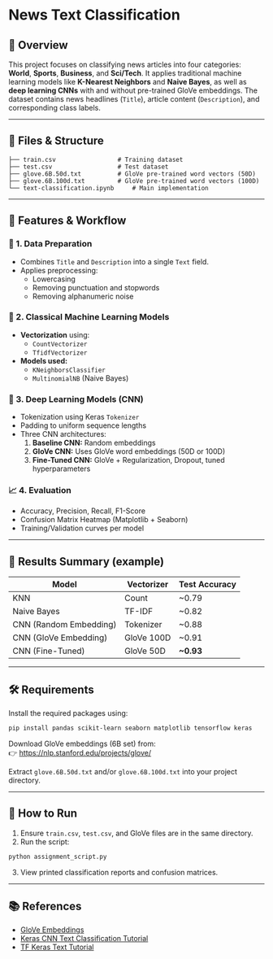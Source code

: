 
# News Text Classification 

## 📌 Overview  
This project focuses on classifying news articles into four categories: **World**, **Sports**, **Business**, and **Sci/Tech**. It applies traditional machine learning models like **K-Nearest Neighbors** and **Naive Bayes**, as well as **deep learning CNNs** with and without pre-trained GloVe embeddings. The dataset contains news headlines (`Title`), article content (`Description`), and corresponding class labels.

---

## 📂 Files & Structure

```
├── train.csv                 # Training dataset
├── test.csv                  # Test dataset
├── glove.6B.50d.txt          # GloVe pre-trained word vectors (50D)
├── glove.6B.100d.txt         # GloVe pre-trained word vectors (100D)
└── text-classification.ipynb     # Main implementation
```

---

## 🔧 Features & Workflow

### 🧹 1. Data Preparation
- Combines `Title` and `Description` into a single `Text` field.
- Applies preprocessing:
  - Lowercasing
  - Removing punctuation and stopwords
  - Removing alphanumeric noise

### 🧠 2. Classical Machine Learning Models
- **Vectorization** using:
  - `CountVectorizer`
  - `TfidfVectorizer`
- **Models used:**
  - `KNeighborsClassifier`
  - `MultinomialNB` (Naive Bayes)

### 🤖 3. Deep Learning Models (CNN)
- Tokenization using Keras `Tokenizer`
- Padding to uniform sequence lengths
- Three CNN architectures:
  1. **Baseline CNN:** Random embeddings
  2. **GloVe CNN:** Uses GloVe word embeddings (50D or 100D)
  3. **Fine-Tuned CNN:** GloVe + Regularization, Dropout, tuned hyperparameters

### 📈 4. Evaluation
- Accuracy, Precision, Recall, F1-Score
- Confusion Matrix Heatmap (Matplotlib + Seaborn)
- Training/Validation curves per model

---

## 🧪 Results Summary (example)

| Model                    | Vectorizer | Test Accuracy |
|-------------------------|------------|---------------|
| KNN                     | Count      | ~0.79         |
| Naive Bayes             | TF-IDF     | ~0.82         |
| CNN (Random Embedding)  | Tokenizer  | ~0.88         |
| CNN (GloVe Embedding)   | GloVe 100D | ~0.91         |
| CNN (Fine-Tuned)        | GloVe 50D  | **~0.93**     |

---

## 🛠️ Requirements

Install the required packages using:

```bash
pip install pandas scikit-learn seaborn matplotlib tensorflow keras
```

Download GloVe embeddings (6B set) from:  
👉 https://nlp.stanford.edu/projects/glove/

Extract `glove.6B.50d.txt` and/or `glove.6B.100d.txt` into your project directory.

---

## 🚀 How to Run

1. Ensure `train.csv`, `test.csv`, and GloVe files are in the same directory.
2. Run the script:

```bash
python assignment_script.py
```

3. View printed classification reports and confusion matrices.

---

## 📚 References
- [GloVe Embeddings](https://nlp.stanford.edu/projects/glove/)
- [Keras CNN Text Classification Tutorial](https://realpython.com/python-keras-text-classification/)
- [TF Keras Text Tutorial](https://www.tensorflow.org/tutorials/keras/text_classification)

